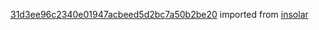 [31d3ee96c2340e01947acbeed5d2bc7a50b2be20](https://github.com/insolar/insolar/commit/31d3ee96c2340e01947acbeed5d2bc7a50b2be20) imported from [insolar](https://github.com/insolar/insolar)
